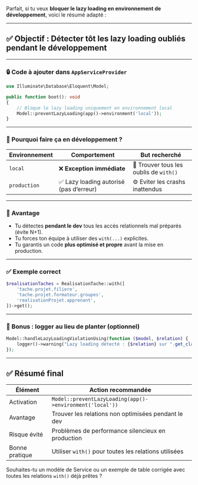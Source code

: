 Parfait, si tu veux **bloquer le lazy loading en environnement de développement**, voici le résumé adapté :

---

## ✅ Objectif : Détecter **tôt** les lazy loading oubliés pendant le développement

---

### 🔒 Code à ajouter dans `AppServiceProvider`

```php
use Illuminate\Database\Eloquent\Model;

public function boot(): void
{
    // Bloque le lazy loading uniquement en environnement local
    Model::preventLazyLoading(app()->environment('local'));
}
```

---

### 🧠 Pourquoi faire ça en développement ?

| Environnement | Comportement                           | But recherché                          |
| ------------- | -------------------------------------- | -------------------------------------- |
| `local`       | ❌ **Exception immédiate**              | 🔎 Trouver tous les oublis de `with()` |
| `production`  | ✅ Lazy loading autorisé (pas d’erreur) | ⚙️ Eviter les crashs inattendus        |

---

### 📌 Avantage

* Tu détectes **pendant le dev** tous les accès relationnels mal préparés (évite N+1).
* Tu forces ton équipe à utiliser des `with(...)` explicites.
* Tu garantis un code **plus optimisé et propre** avant la mise en production.

---

### ✅ Exemple correct

```php
$realisationTaches = RealisationTache::with([
    'tache.projet.filiere',
    'tache.projet.formateur.groupes',
    'realisationProjet.apprenant',
])->get();
```

---

### 🧪 Bonus : logger au lieu de planter (optionnel)

```php
Model::handleLazyLoadingViolationUsing(function ($model, $relation) {
    logger()->warning("Lazy loading détecté : {$relation} sur ".get_class($model));
});
```

---

## ✅ Résumé final

| Élément        | Action recommandée                                       |
| -------------- | -------------------------------------------------------- |
| Activation     | `Model::preventLazyLoading(app()->environment('local'))` |
| Avantage       | Trouver les relations non optimisées pendant le dev      |
| Risque évité   | Problèmes de performance silencieux en production        |
| Bonne pratique | Utiliser `with()` pour toutes les relations utilisées    |

Souhaites-tu un modèle de Service ou un exemple de table corrigée avec toutes les relations `with()` déjà prêtes ?
